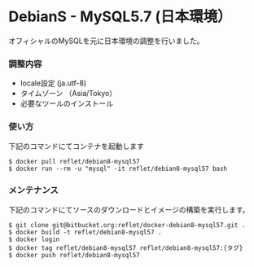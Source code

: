 # DebianS - MySQL5.7 (日本環境） #

オフィシャルのMySQLを元に日本環境の調整を行いました。

### 調整内容 ###

* locale設定 (ja.utf-8)
* タイムゾーン （Asia/Tokyo）
* 必要なツールのインストール  

### 使い方 ###

下記のコマンドにてコンテナを起動します

```
$ docker pull reflet/debian8-mysql57
$ docker run --rm -u "mysql" -it reflet/debian8-mysql57 bash
```

### メンテナンス ###

下記のコマンドにてソースのダウンロードとイメージの構築を実行します。

```
$ git clone git@bitbucket.org:reflet/docker-debian8-mysql57.git .
$ docker build -t reflet/debian8-mysql57 .
$ docker login
$ docker tag reflet/debian8-mysql57 reflet/debian8-mysql57:{タグ}
$ docker push reflet/debian8-mysql57
```